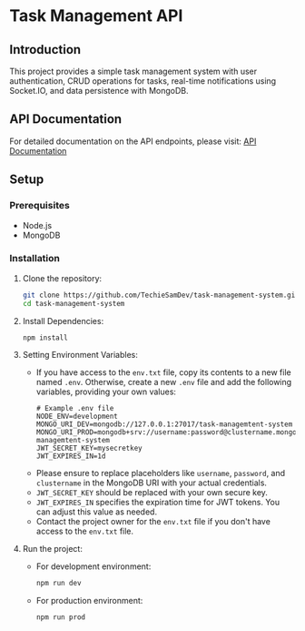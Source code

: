 # Task Management API

## Introduction

This project provides a simple task management system with user authentication, CRUD operations for tasks, real-time notifications using Socket.IO, and data persistence with MongoDB.

## API Documentation

For detailed documentation on the API endpoints, please visit: [API Documentation]()

## Setup

### Prerequisites

- Node.js
- MongoDB

### Installation

1. Clone the repository:
   ```bash
   git clone https://github.com/TechieSamDev/task-management-system.git
   cd task-management-system

2. Install Dependencies:
   ```bash
   npm install

3. Setting Environment Variables:
   - If you have access to the `env.txt` file, copy its contents to a new file named `.env`. Otherwise, create a new `.env` file and add the following variables, providing your own values:
     ```dotenv
     # Example .env file
     NODE_ENV=development
     MONGO_URI_DEV=mongodb://127.0.0.1:27017/task-managemtent-system
     MONGO_URI_PROD=mongodb+srv://username:password@clustername.mongodb.net/task-managemtent-system
     JWT_SECRET_KEY=mysecretkey
     JWT_EXPIRES_IN=1d
     ```
   - Please ensure to replace placeholders like `username`, `password`, and `clustername` in the MongoDB URI with your actual credentials.
   - `JWT_SECRET_KEY` should be replaced with your own secure key.
   - `JWT_EXPIRES_IN` specifies the expiration time for JWT tokens. You can adjust this value as needed.
   - Contact the project owner for the `env.txt` file if you don't have access to the `env.txt` file.


4. Run the project:
   - For development environment:
     ```bash
     npm run dev
     ```
   - For production environment:
     ```bash
     npm run prod
     ```
